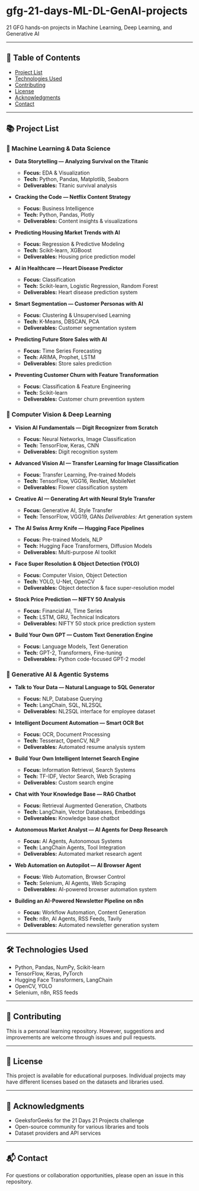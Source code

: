 # gfg-21-days-ML-DL-GenAI-projects
21 GFG hands-on projects in Machine Learning, Deep Learning, and Generative AI

---

## 🧭 Table of Contents
- [Project List](#project-list)
- [Technologies Used](#technologies-used)
- [Contributing](#contributing)
- [License](#license)
- [Acknowledgments](#acknowledgments)
- [Contact](#contact)

---

## 📚 Project List

### 🧠 Machine Learning & Data Science
- **Data Storytelling — Analyzing Survival on the Titanic**  
  - **Focus:** EDA & Visualization
  - **Tech:** Python, Pandas, Matplotlib, Seaborn
  - **Deliverables:** Titanic survival analysis  

- **Cracking the Code — Netflix Content Strategy**  
  - **Focus:** Business Intelligence 
  - **Tech:** Python, Pandas, Plotly 
  - **Deliverables:** Content insights & visualizations  

- **Predicting Housing Market Trends with AI**  
  - **Focus:** Regression & Predictive Modeling
  - **Tech:** Scikit-learn, XGBoost
  - **Deliverables:** Housing price prediction model  

- **AI in Healthcare — Heart Disease Predictor**  
  - **Focus:** Classification
  - **Tech:** Scikit-learn, Logistic Regression, Random Forest
  - **Deliverables:** Heart disease prediction system  

- **Smart Segmentation — Customer Personas with AI**  
  - **Focus:** Clustering & Unsupervised Learning
  - **Tech:** K-Means, DBSCAN, PCA
  - **Deliverables:** Customer segmentation system  

- **Predicting Future Store Sales with AI**  
  - **Focus:** Time Series Forecasting
  - **Tech:** ARIMA, Prophet, LSTM
  - **Deliverables:** Store sales prediction  

- **Preventing Customer Churn with Feature Transformation**  
  - **Focus:** Classification & Feature Engineering
  - **Tech:** Scikit-learn
  - **Deliverables:** Customer churn prevention system  

### 🧬 Computer Vision & Deep Learning
- **Vision AI Fundamentals — Digit Recognizer from Scratch**  
  - **Focus:** Neural Networks, Image Classification
  - **Tech:** TensorFlow, Keras, CNN
  - **Deliverables:** Digit recognition system  

- **Advanced Vision AI — Transfer Learning for Image Classification**  
  - **Focus:** Transfer Learning, Pre-trained Models
  - **Tech:** TensorFlow, VGG16, ResNet, MobileNet
  - **Deliverables:** Flower classification system  

- **Creative AI — Generating Art with Neural Style Transfer**  
  - **Focus:** Generative AI, Style Transfer
  - **Tech:** TensorFlow, VGG19, GANs
  *Deliverables:* Art generation system  

- **The AI Swiss Army Knife — Hugging Face Pipelines**  
  - **Focus:** Pre-trained Models, NLP
  - **Tech:** Hugging Face Transformers, Diffusion Models
  - **Deliverables:** Multi-purpose AI toolkit  

- **Face Super Resolution & Object Detection (YOLO)**  
  - **Focus:** Computer Vision, Object Detection
  - **Tech:** YOLO, U-Net, OpenCV
  - **Deliverables:** Object detection & face super-resolution model  

- **Stock Price Prediction — NIFTY 50 Analysis**  
  - **Focus:** Financial AI, Time Series
  - **Tech:** LSTM, GRU, Technical Indicators
  - **Deliverables:** NIFTY 50 stock price prediction system  

- **Build Your Own GPT — Custom Text Generation Engine**  
  - **Focus:** Language Models, Text Generation
  - **Tech:** GPT-2, Transformers, Fine-tuning
  - **Deliverables:** Python code-focused GPT-2 model  

### 🤖 Generative AI & Agentic Systems
- **Talk to Your Data — Natural Language to SQL Generator**  
  - **Focus:** NLP, Database Querying
  - **Tech:** LangChain, SQL, NL2SQL
  - **Deliverables:** NL2SQL interface for employee dataset  

- **Intelligent Document Automation — Smart OCR Bot**  
  - **Focus:** OCR, Document Processing
  - **Tech:** Tesseract, OpenCV, NLP
  - **Deliverables:** Automated resume analysis system  

- **Build Your Own Intelligent Internet Search Engine**  
  - **Focus:** Information Retrieval, Search Systems
  - **Tech:** TF-IDF, Vector Search, Web Scraping
  - **Deliverables:** Custom search engine  

- **Chat with Your Knowledge Base — RAG Chatbot**  
  - **Focus:** Retrieval Augmented Generation, Chatbots
  - **Tech:** LangChain, Vector Databases, Embeddings
  - **Deliverables:** Knowledge base chatbot  

- **Autonomous Market Analyst — AI Agents for Deep Research**  
  - **Focus:** AI Agents, Autonomous Systems
  - **Tech:** LangChain Agents, Tool Integration
  - **Deliverables:** Automated market research agent  

- **Web Automation on Autopilot — AI Browser Agent**  
  - **Focus:** Web Automation, Browser Control
  - **Tech:** Selenium, AI Agents, Web Scraping
  - **Deliverables:** AI-powered browser automation system  

- **Building an AI-Powered Newsletter Pipeline on n8n**  
  - **Focus:** Workflow Automation, Content Generation
  - **Tech:** n8n, AI Agents, RSS Feeds, Tavily
  - **Deliverables:** Automated newsletter generation system  

---

## 🛠 Technologies Used
- Python, Pandas, NumPy, Scikit-learn  
- TensorFlow, Keras, PyTorch  
- Hugging Face Transformers, LangChain  
- OpenCV, YOLO  
- Selenium, n8n, RSS feeds  

---

## 🤝 Contributing
This is a personal learning repository. However, suggestions and improvements are welcome through issues and pull requests.

---

## 📜 License
This project is available for educational purposes. Individual projects may have different licenses based on the datasets and libraries used.

---

## 🌟 Acknowledgments
- GeeksforGeeks for the 21 Days 21 Projects challenge  
- Open-source community for various libraries and tools  
- Dataset providers and API services  

---

## 📬 Contact
For questions or collaboration opportunities, please open an issue in this repository.
